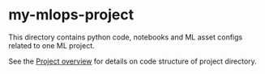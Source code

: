 # my-mlops-project

This directory contains python code, notebooks and ML asset configs related to one ML project.

See the [Project overview](../docs/project-overview.md) for details on code structure of project directory.